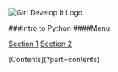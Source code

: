 ![Girl Develop It Logo](../images/gdi_logo_badge.png)

###Intro to Python
####Menu

[Section 1](?part=part1)
[Section 2](?part=part2)
<div class="clearfix"> </div>
[Contents](?part=contents)
